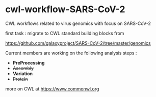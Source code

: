 # cwl-workflow-SARS-CoV-2
CWL workflows related to virus genomics with focus on SARS-CoV-2



first task : migrate to CWL standard building blocks from 

https://github.com/galaxyproject/SARS-CoV-2/tree/master/genomics


Current members are working on the following analysis steps : 

- **PreProcessing**
- ~~Assembly~~
- **Variation**
- ~~Protein~~

   
  
  
  



more on CWL at https://www.commonwl.org



